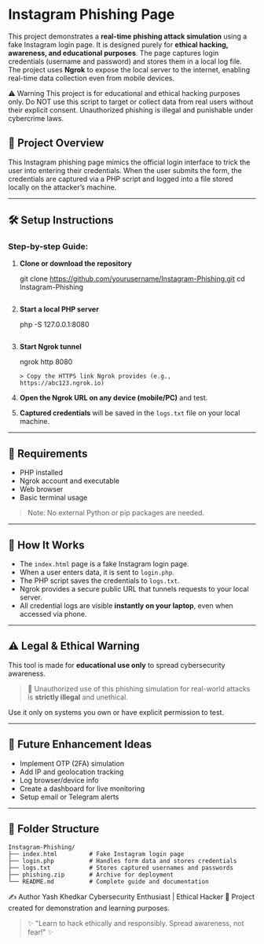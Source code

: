 # Instagram Phishing Page

This project demonstrates a **real-time phishing attack simulation** using a fake Instagram login page. It is designed purely for **ethical hacking, awareness, and educational purposes**. The page captures login credentials (username and password) and stores them in a local log file. The project uses **Ngrok** to expose the local server to the internet, enabling real-time data collection even from mobile devices.

⚠️ Warning
This project is for educational and ethical hacking purposes only. Do NOT use this script to target or collect data from real users without their explicit consent. Unauthorized phishing is illegal and punishable under cybercrime laws.

## 📀 Project Overview

This Instagram phishing page mimics the official login interface to trick the user into entering their credentials. When the user submits the form, the credentials are captured via a PHP script and logged into a file stored locally on the attacker’s machine.

---

## 🛠️ Setup Instructions

### Step-by-step Guide:

1. **Clone or download the repository**
  
   git clone https://github.com/yourusername/Instagram-Phishing.git
   cd Instagram-Phishing
   ```

2. **Start a local PHP server**
 
   php -S 127.0.0.1:8080
   ```

3. **Start Ngrok tunnel**
  
   ngrok http 8080
   ```
   > Copy the HTTPS link Ngrok provides (e.g., https://abc123.ngrok.io)

4. **Open the Ngrok URL on any device (mobile/PC)** and test.

5. **Captured credentials** will be saved in the `logs.txt` file on your local machine.

---

## 🧰 Requirements

- PHP installed
- Ngrok account and executable
- Web browser
- Basic terminal usage

> Note: No external Python or pip packages are needed.

---

## 🧠 How It Works

- The `index.html` page is a fake Instagram login page.
- When a user enters data, it is sent to `login.php`.
- The PHP script saves the credentials to `logs.txt`.
- Ngrok provides a secure public URL that tunnels requests to your local server.
- All credential logs are visible **instantly on your laptop**, even when accessed via phone.

---

## ⚠️ Legal & Ethical Warning

This tool is made for **educational use only** to spread cybersecurity awareness.

> 🚨 Unauthorized use of this phishing simulation for real-world attacks is **strictly illegal** and unethical.

Use it only on systems you own or have explicit permission to test.

---

## 🚀 Future Enhancement Ideas

- Implement OTP (2FA) simulation
- Add IP and geolocation tracking
- Log browser/device info
- Create a dashboard for live monitoring
- Setup email or Telegram alerts

---

## 📂 Folder Structure

```
Instagram-Phishing/
├── index.html         # Fake Instagram login page
├── login.php          # Handles form data and stores credentials
├── logs.txt           # Stores captured usernames and passwords
├── phishing.zip       # Archive for deployment
└── README.md          # Complete guide and documentation
```

✍️ Author
Yash Khedkar
Cybersecurity Enthusiast | Ethical Hacker
💼 Project created for demonstration and learning purposes.

> ✨ "Learn to hack ethically and responsibly. Spread awareness, not fear!" ✨

